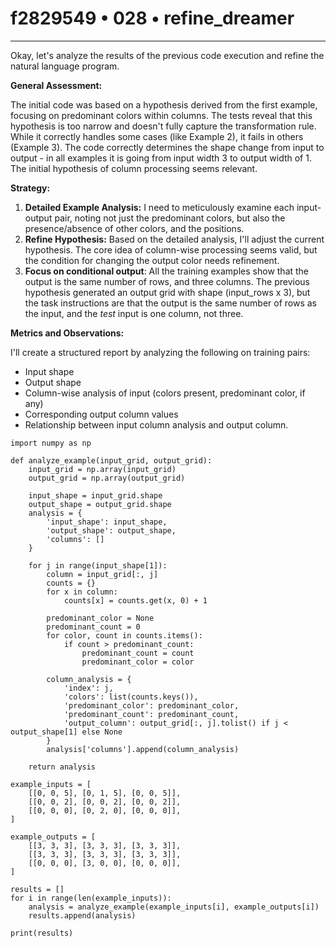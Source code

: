 # f2829549 • 028 • refine_dreamer

---
Okay, let's analyze the results of the previous code execution and refine the natural language program.

**General Assessment:**

The initial code was based on a hypothesis derived from the first example, focusing on predominant colors within columns. The tests reveal that this hypothesis is too narrow and doesn't fully capture the transformation rule. While it correctly handles some cases (like Example 2), it fails in others (Example 3). The code correctly determines the shape change from input to output - in all examples it is going from input width 3 to output width of 1. The initial hypothesis of column processing seems relevant.

**Strategy:**

1.  **Detailed Example Analysis:** I need to meticulously examine each input-output pair, noting not just the predominant colors, but also the presence/absence of other colors, and the positions.
2.  **Refine Hypothesis:** Based on the detailed analysis, I'll adjust the current hypothesis. The core idea of column-wise processing seems valid, but the condition for changing the output color needs refinement.
3.  **Focus on conditional output**: All the training examples show that the output is the same number of rows, and three columns. The previous hypothesis generated an output grid with shape (input_rows x 3), but the task instructions are that the output is the same number of rows as the input, and the *test* input is one column, not three.

**Metrics and Observations:**

I'll create a structured report by analyzing the following on training pairs:

*   Input shape
*   Output shape
*   Column-wise analysis of input (colors present, predominant color, if any)
*   Corresponding output column values
*   Relationship between input column analysis and output column.

```tool_code
import numpy as np

def analyze_example(input_grid, output_grid):
    input_grid = np.array(input_grid)
    output_grid = np.array(output_grid)

    input_shape = input_grid.shape
    output_shape = output_grid.shape
    analysis = {
        'input_shape': input_shape,
        'output_shape': output_shape,
        'columns': []
    }

    for j in range(input_shape[1]):
        column = input_grid[:, j]
        counts = {}
        for x in column:
            counts[x] = counts.get(x, 0) + 1

        predominant_color = None
        predominant_count = 0
        for color, count in counts.items():
            if count > predominant_count:
                predominant_count = count
                predominant_color = color

        column_analysis = {
            'index': j,
            'colors': list(counts.keys()),
            'predominant_color': predominant_color,
            'predominant_count': predominant_count,
            'output_column': output_grid[:, j].tolist() if j < output_shape[1] else None
        }
        analysis['columns'].append(column_analysis)

    return analysis

example_inputs = [
    [[0, 0, 5], [0, 1, 5], [0, 0, 5]],
    [[0, 0, 2], [0, 0, 2], [0, 0, 2]],
    [[0, 0, 0], [0, 2, 0], [0, 0, 0]],
]

example_outputs = [
    [[3, 3, 3], [3, 3, 3], [3, 3, 3]],
    [[3, 3, 3], [3, 3, 3], [3, 3, 3]],
    [[0, 0, 0], [3, 0, 0], [0, 0, 0]],
]

results = []
for i in range(len(example_inputs)):
    analysis = analyze_example(example_inputs[i], example_outputs[i])
    results.append(analysis)

print(results)

```
